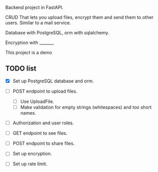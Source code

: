 Backend project in FastAPI.

CRUD That lets you upload files, encrypt them and send them to other users. Similar to a mail service.

Database with PostgreSQL, orm with sqlalchemy.

Encryption with _______

This project is a demo

## TODO list

- [x] Set up PostgreSQL database and orm.

- [ ] POST endpoint to upload files.
  - [ ] Use UploadFile.
  - [ ] Make validation for empty strings (whitespaces) and too short names.

- [ ] Authorization and user roles.

- [ ] GET endpoint to see files.

- [ ] POST endpoint to share files.

- [ ] Set up encryption.

- [ ] Set up rate limit.

